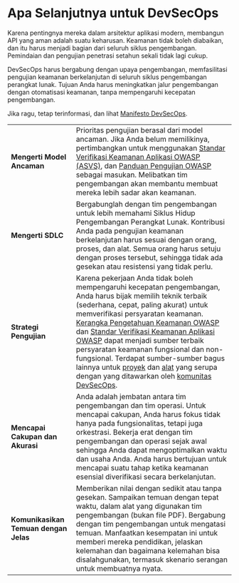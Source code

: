 # Apa Selanjutnya untuk DevSecOps

Karena pentingnya mereka dalam arsitektur aplikasi modern, membangun API yang aman adalah suatu keharusan. Keamanan tidak boleh diabaikan, dan itu harus menjadi bagian dari seluruh siklus pengembangan. Pemindaian dan pengujian penetrasi setahun sekali tidak lagi cukup.

DevSecOps harus bergabung dengan upaya pengembangan, memfasilitasi pengujian keamanan berkelanjutan di seluruh siklus pengembangan perangkat lunak. Tujuan Anda harus meningkatkan jalur pengembangan dengan otomatisasi keamanan, tanpa mempengaruhi kecepatan pengembangan.

Jika ragu, tetap terinformasi, dan lihat [Manifesto DevSecOps][1].

| | |
|-|-|
| **Mengerti Model Ancaman** | Prioritas pengujian berasal dari model ancaman. Jika Anda belum memilikinya, pertimbangkan untuk menggunakan [Standar Verifikasi Keamanan Aplikasi OWASP (ASVS)][2], dan [Panduan Pengujian OWASP][3] sebagai masukan. Melibatkan tim pengembangan akan membantu membuat mereka lebih sadar akan keamanan. |
| **Mengerti SDLC** | Bergabunglah dengan tim pengembangan untuk lebih memahami Siklus Hidup Pengembangan Perangkat Lunak. Kontribusi Anda pada pengujian keamanan berkelanjutan harus sesuai dengan orang, proses, dan alat. Semua orang harus setuju dengan proses tersebut, sehingga tidak ada gesekan atau resistensi yang tidak perlu. |
| **Strategi Pengujian** | Karena pekerjaan Anda tidak boleh mempengaruhi kecepatan pengembangan, Anda harus bijak memilih teknik terbaik (sederhana, cepat, paling akurat) untuk memverifikasi persyaratan keamanan. [Kerangka Pengetahuan Keamanan OWASP][4] dan [Standar Verifikasi Keamanan Aplikasi OWASP][2] dapat menjadi sumber terbaik persyaratan keamanan fungsional dan non-fungsional. Terdapat sumber-sumber bagus lainnya untuk [proyek][5] dan [alat][6] yang serupa dengan yang ditawarkan oleh [komunitas DevSecOps][7]. |
| **Mencapai Cakupan dan Akurasi** | Anda adalah jembatan antara tim pengembangan dan tim operasi. Untuk mencapai cakupan, Anda harus fokus tidak hanya pada fungsionalitas, tetapi juga orkestrasi. Bekerja erat dengan tim pengembangan dan operasi sejak awal sehingga Anda dapat mengoptimalkan waktu dan usaha Anda. Anda harus bertujuan untuk mencapai suatu tahap ketika keamanan esensial diverifikasi secara berkelanjutan. |
| **Komunikasikan Temuan dengan Jelas** | Memberikan nilai dengan sedikit atau tanpa gesekan. Sampaikan temuan dengan tepat waktu, dalam alat yang digunakan tim pengembangan (bukan file PDF). Bergabung dengan tim pengembangan untuk mengatasi temuan. Manfaatkan kesempatan ini untuk memberi mereka pendidikan, jelaskan kelemahan dan bagaimana kelemahan bisa disalahgunakan, termasuk skenario serangan untuk membuatnya nyata. |

[1]: https://www.devsecops.org/
[2]: https://owasp.org/www-project-application-security-verification-standard/
[3]: https://owasp.org/www-project-web-security-testing-guide/
[4]: https://owasp.org/www-project-security-knowledge-framework/
[5]: http://devsecops.github.io/
[6]: https://github.com/devsecops/awesome-devsecops
[7]: http://devsecops.org